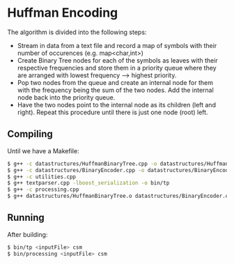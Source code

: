 # Huffman Encoding

The algorithm is divided into the following steps:
- Stream in data from a text file and record a map of symbols with their number of occurences (e.g. map<char,int>)
- Create Binary Tree nodes for each of the symbols as leaves with their respective frequencies and store them
in a priority queue where they are arranged with lowest frequency --> highest priority.
- Pop two nodes from the queue and create an internal node for them with the frequency being the sum of the two
nodes. Add the internal node back into the priority queue.
- Have the two nodes point to the internal node as its children (left and right). Repeat this procedure until there is just one node (root) left.

## Compiling
Until we have a Makefile:
```sh
$ g++ -c datastructures/HuffmanBinaryTree.cpp -o datastructures/HuffmanBinaryTree.o
$ g++ -c datastructures/BinaryEncoder.cpp -o datastructures/BinaryEncoder.o
$ g++ -c utilities.cpp
$ g++ textparser.cpp -lboost_serialization -o bin/tp
$ g++ -c processing.cpp
$ g++ datastructures/HuffmanBinaryTree.o datastructures/BinaryEncoder.o utilities.o processing.o -o bin/processing -lboost_serialization
```

## Running
After building:
```sh
$ bin/tp <inputFile> csm
$ bin/processing <inputFile> csm
```